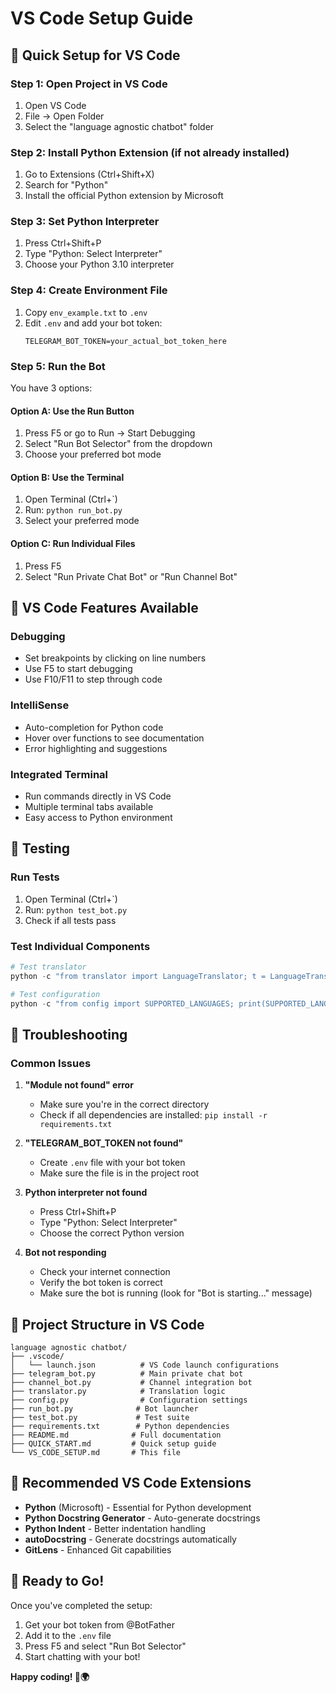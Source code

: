 # VS Code Setup Guide

## 🚀 Quick Setup for VS Code

### Step 1: Open Project in VS Code
1. Open VS Code
2. File → Open Folder
3. Select the "language agnostic chatbot" folder

### Step 2: Install Python Extension (if not already installed)
1. Go to Extensions (Ctrl+Shift+X)
2. Search for "Python"
3. Install the official Python extension by Microsoft

### Step 3: Set Python Interpreter
1. Press Ctrl+Shift+P
2. Type "Python: Select Interpreter"
3. Choose your Python 3.10 interpreter

### Step 4: Create Environment File
1. Copy `env_example.txt` to `.env`
2. Edit `.env` and add your bot token:
   ```
   TELEGRAM_BOT_TOKEN=your_actual_bot_token_here
   ```

### Step 5: Run the Bot
You have 3 options:

#### Option A: Use the Run Button
1. Press F5 or go to Run → Start Debugging
2. Select "Run Bot Selector" from the dropdown
3. Choose your preferred bot mode

#### Option B: Use the Terminal
1. Open Terminal (Ctrl+`)
2. Run: `python run_bot.py`
3. Select your preferred mode

#### Option C: Run Individual Files
1. Press F5
2. Select "Run Private Chat Bot" or "Run Channel Bot"

## 🔧 VS Code Features Available

### Debugging
- Set breakpoints by clicking on line numbers
- Use F5 to start debugging
- Use F10/F11 to step through code

### IntelliSense
- Auto-completion for Python code
- Hover over functions to see documentation
- Error highlighting and suggestions

### Integrated Terminal
- Run commands directly in VS Code
- Multiple terminal tabs available
- Easy access to Python environment

## 🧪 Testing

### Run Tests
1. Open Terminal (Ctrl+`)
2. Run: `python test_bot.py`
3. Check if all tests pass

### Test Individual Components
```python
# Test translator
python -c "from translator import LanguageTranslator; t = LanguageTranslator(); print(t.translate_text('Hello', 'es'))"

# Test configuration
python -c "from config import SUPPORTED_LANGUAGES; print(SUPPORTED_LANGUAGES)"
```

## 🐛 Troubleshooting

### Common Issues

1. **"Module not found" error**
   - Make sure you're in the correct directory
   - Check if all dependencies are installed: `pip install -r requirements.txt`

2. **"TELEGRAM_BOT_TOKEN not found"**
   - Create `.env` file with your bot token
   - Make sure the file is in the project root

3. **Python interpreter not found**
   - Press Ctrl+Shift+P
   - Type "Python: Select Interpreter"
   - Choose the correct Python version

4. **Bot not responding**
   - Check your internet connection
   - Verify the bot token is correct
   - Make sure the bot is running (look for "Bot is starting..." message)

## 📁 Project Structure in VS Code

```
language agnostic chatbot/
├── .vscode/
│   └── launch.json          # VS Code launch configurations
├── telegram_bot.py          # Main private chat bot
├── channel_bot.py           # Channel integration bot
├── translator.py            # Translation logic
├── config.py                # Configuration settings
├── run_bot.py              # Bot launcher
├── test_bot.py             # Test suite
├── requirements.txt        # Python dependencies
├── README.md              # Full documentation
├── QUICK_START.md         # Quick setup guide
└── VS_CODE_SETUP.md       # This file
```

## 🎯 Recommended VS Code Extensions

- **Python** (Microsoft) - Essential for Python development
- **Python Docstring Generator** - Auto-generate docstrings
- **Python Indent** - Better indentation handling
- **autoDocstring** - Generate docstrings automatically
- **GitLens** - Enhanced Git capabilities

## 🚀 Ready to Go!

Once you've completed the setup:
1. Get your bot token from @BotFather
2. Add it to the `.env` file
3. Press F5 and select "Run Bot Selector"
4. Start chatting with your bot!

**Happy coding! 🤖🌍**
